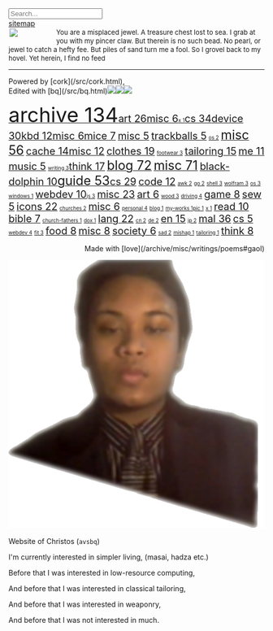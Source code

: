 <style>#x{float:left;margin:2px;}</style>

<div id=toc><input type="text" id="sB" placeholder="Search..."><div id="sR"></div><script src="/src/run/s.js"></script><a href="/">sitemap</a><br><img id="x" src="/pix/homepage-art.avif" style="width:90px;"><span style="font-size: 13px;">You are a misplaced jewel. A treasure chest lost to sea. I grab at you with my pincer claw. But therein is no such bead. No pearl, or jewel to catch a hefty fee. But piles of sand turn me a fool. So I grovel back to my hovel. Yet herein, I find no feed</span><hr>Powered by [cork](/src/cork.html),<br>Edited with [bq](/src/bq.html)<img src="/pix/glenda.avif" style="width:25px;"><img src="/pix/gopher.avif" style="width:12px;"><img src="/pix/puffy1.avif" style="width:25px;"><p id="tagcloud"><a href="./archive"><span style="font-size: 40px;">archive 134</span></a><a href="./archive/art"><span style="font-size: 20px;">art 26</span></a><a href="./archive//art/misc"><span style="font-size: 20px;">misc 6</span></a><a href="./archive/art/x"><span style="font-size: 10px;">x 1</span></a><a href="./archive/cs"><span style="font-size: 20px;">cs 34</span></a><a href="./archive/cs/device"><span style="font-size: 20px;">device 30</span></a><a href="./archive/cs/device/kbd"><span style="font-size: 20px;">kbd 12</span></a><a href="./archive//cs//device//kbd//misc"><span style="font-size: 20px;">misc 6</span></a><a href="./archive//cs//device//mice"><span style="font-size: 20px;">mice 7</span></a>   <a href="./archive//cs//device//misc"><span style="font-size: 20px;">misc 5</span></a>   <a href="./archive//cs//device//trackballs"><span style="font-size: 20px;">trackballs        5</span></a>   <a href="./archive//cs//os"><span style="font-size: 10px;">os        2</span></a>   <a href="./archive//misc"><span style="font-size: 25px;">misc 56</span></a>   <a href="./archive//misc//cache"><span style="font-size: 20px;">cache       14</span></a><a href="./archive//misc//cache//misc"><span style="font-size: 20px;">misc       12</span></a>   <a href="./archive//misc//clothes"><span style="font-size: 20px;">clothes       19</span></a>   <a href="./archive//misc//clothes//footwear"><span style="font-size: 10px;">footwear 3</span></a>   <a href="./archive/misc//clothes//tailoring"><span style="font-size: 20px;">tailoring       15</span></a>   <a href="./archive//misc//me"><span style="font-size: 20px;">me       11</span></a>   <a href="./archive//misc//music"><span style="font-size: 20px;">music        5</span></a>   <a href="./archive//misc//writing"><span style="font-size: 10px;">writing 3</span></a><a href="./archive//think"><span style="font-size: 20px;">think       17</span></a>   <a href="./blog"><span style="font-size: 25px;">blog 72</span></a>   <a href="./blog//misc"><span style="font-size: 25px;">misc       71</span></a>   <a href="./blog//misc//black-dolphin"><span style="font-size: 20px;">black-dolphin 10</span></a><a href="./guide"><span style="font-size: 25px;">guide       53</span></a><a href="./guide//cs"><span style="font-size: 20px;">cs       29</span></a>   <a href="./guide//cs//code"><span style="font-size: 20px;">code 12</span></a>   <a href="./guide//cs//code//awk"><span style="font-size: 10px;">awk 2</span></a>   <a href="./guide//cs//code//go"><span style="font-size: 10px;">go        2</span></a>   <a href="./guide//cs//code//shell"><span style="font-size: 10px;">shell 3</span></a>   <a href="./guide//cs//code//wolfram"><span style="font-size: 10px;">wolfram 3</span></a>   <a href="./guide//cs//os"><span style="font-size: 10px;">os        3</span></a>   <a href="./guide//cs//os//windows"><span style="font-size: 10px;">windows 1</span></a>   <a href="./guide//cs//webdev"><span style="font-size: 20px;">webdev       10</span></a><a href="./guide//cs//webdev//js"><span style="font-size: 10px;">js        3</span></a>   <a href="./guide//misc"><span style="font-size: 20px;">misc 23</span></a>   <a href="./guide//misc//art"><span style="font-size: 20px;">art        6</span></a>   <a href="./guide/misc/art/wood"><span style="font-size: 10px;">wood        3</span></a>   <a href="./guide//misc//driving"><span style="font-size: 10px;">driving 4</span></a>   <a href="./guide//misc//game"><span style="font-size: 20px;">game 8</span></a>   <a href="./guide//misc//sew"><span style="font-size: 20px;">sew 5</span></a>   <a href="./icons"><span style="font-size: 20px;">icons       22</span></a>   <a href="./icons//churches"><span style="font-size: 10px;">churches        2</span></a>   <a href="./icons//misc"><span style="font-size: 20px;">misc        6</span></a>   <a href="./icons//misc//personal"><span style="font-size: 10px;">personal 4</span></a>   <a href="./icons//misc//personal//blog"><span style="font-size: 10px;">blog 1</span></a>   <a href="./icons//misc//personal//my-works"><span style="font-size: 10px;">my-works        1</span></a><a href="./icons//misc//personal//pic"><span style="font-size: 10px;">pic        1</span></a>   <a href="./icons//misc//x"><span style="font-size: 10px;">x        1</span></a>   <a href="./icons//read"><span style="font-size: 20px;">read       10</span></a>   <a href="./icons//read//bible"><span style="font-size: 20px;">bible        7</span></a>   <a href="./icons//read//church-fathers"><span style="font-size: 10px;">church-fathers        1</span></a>   <a href="./icons//read//dox"><span style="font-size: 10px;">dox        1</span></a>   <a href="./lang"><span style="font-size: 20px;">lang       22</span></a>   <a href="./lang//cn"><span style="font-size: 10px;">cn        2</span></a>   <a href="./lang//de"><span style="font-size: 10px;">de        2</span></a>   <a href="./lang//en"><span style="font-size: 20px;">en       15</span></a>   <a href="./lang//jp"><span style="font-size: 10px;">jp        2</span></a>   <a href="./mal"><span style="font-size: 20px;">mal       36</span></a>   <a href="./mal//cs"><span style="font-size: 20px;">cs        5</span></a>   <a href="./mal//cs//webdev"><span style="font-size: 10px;">webdev        4</span></a>   <a href="./mal//fit"><span style="font-size: 10px;">fit        3</span></a>   <a href="./mal//food"><span style="font-size: 20px;">food        8</span></a>   <a href="./mal//misc"><span style="font-size: 20px;">misc        8</span></a>   <a href="./mal//misc//society"><span style="font-size: 20px;">society        6</span></a>   <a href="./mal//sad"><span style="font-size: 10px;">sad        2</span></a>   <a href="./mal//sad//mishap"><span style="font-size: 10px;">mishap        1</span></a>   <a href="./mal//tailoring"><span style="font-size: 10px;">tailoring        1</span></a>   <a href="./mal//think"><span style="font-size: 20px;">think        8</span></a>   </p> <p style="text-align: right;">Made with [love](/archive/misc/writings/poems#gaol)</p> </div>

<img src=/pix/cover-photo1.png>

Website of Christos (`avsbq`)

I'm currently interested in simpler living, (masai, hadza etc.)

Before that I was interested in low-resource computing, 

And before that I was interested in classical tailoring, 

And before that I was interested in weaponry,

And before that I was not interested in much.
